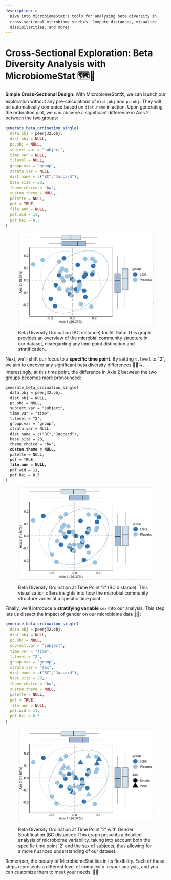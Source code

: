 ```yaml
---
description: >-
  Dive into MicrobiomeStat's tools for analyzing beta diversity in
  cross-sectional microbiome studies. Compute distances, visualize
  dissimilarities, and more!
---
```


# Cross-Sectional Exploration: Beta Diversity Analysis with MicrobiomeStat 🗺️🔬

**Simple Cross-Sectional Design**: With MicrobiomeStat🛠️, we can launch our exploration without any pre-calculations of `dist.obj` and `pc.obj`. They will be automatically computed based on `dist.name` in action. Upon generating the ordination plot, we can observe a significant difference in Axis 2 between the two groups:

```r
generate_beta_ordination_single(
  data.obj = peerj32.obj,
  dist.obj = NULL,
  pc.obj = NULL,
  subject.var = "subject",
  time.var = NULL,
  t.level = NULL,
  group.var = "group",
  strata.var = NULL,
  dist.name = c("BC","Jaccard"),
  base.size = 20,
  theme.choice = "bw",
  custom.theme = NULL,
  palette = NULL,
  pdf = TRUE,
  file.ann = NULL,
  pdf.wid = 11,
  pdf.hei = 8.5
)
```

<figure><img src="../.gitbook/assets/Screenshot 2023-06-11 at 20.20.28.png" alt=""><figcaption><p>Beta Diversity Ordination (BC distance) for All Data: This graph provides an overview of the microbial community structure in our dataset, disregarding any time point distinction and stratification.</p></figcaption></figure>

Next, we'll shift our focus to a **specific time point**. By setting `t.level` to "2", we aim to uncover any significant beta diversity differences 🕵️‍♀️🔍. Interestingly, at this time point, the difference in Axis 2 between the two groups becomes more pronounced:

<pre class="language-r"><code class="lang-r">generate_beta_ordination_single(
  data.obj = peerj32.obj,
  dist.obj = NULL,
  pc.obj = NULL,
  subject.var = "subject",
  time.var = "time",
  t.level = "2",
  group.var = "group",
  strata.var = NULL,
  dist.name = c("BC","Jaccard"),
  base.size = 20,
  theme.choice = "bw",
<strong>  custom.theme = NULL,
</strong>  palette = NULL,
  pdf = TRUE,
<strong>  file.ann = NULL,
</strong>  pdf.wid = 11,
  pdf.hei = 8.5
)
</code></pre>

<figure><img src="../.gitbook/assets/Screenshot 2023-06-11 at 20.21.25.png" alt=""><figcaption><p>Beta Diversity Ordination at Time Point '2' (BC distance): This visualization offers insights into how the microbial community structure varies at a specific time point.</p></figcaption></figure>

Finally, we'll introduce a **stratifying variable** `sex` into our analysis. This step lets us dissect the impact of gender on our microbiome data 🧫🔬:

```r
generate_beta_ordination_single(
  data.obj = peerj32.obj,
  dist.obj = NULL,
  pc.obj = NULL,
  subject.var = "subject",
  time.var = "time",
  t.level = "2",
  group.var = "group",
  strata.var = "sex",
  dist.name = c("BC","Jaccard"),
  base.size = 20,
  theme.choice = "bw",
  custom.theme = NULL,
  palette = NULL,
  pdf = TRUE,
  file.ann = NULL,
  pdf.wid = 11,
  pdf.hei = 8.5
)
```

<figure><img src="../.gitbook/assets/Screenshot 2023-06-11 at 20.22.28.png" alt=""><figcaption><p>Beta Diversity Ordination at Time Point '2' with Gender Stratification (BC distance): This graph presents a detailed analysis of microbiome variability, taking into account both the specific time point '2' and the sex of subjects, thus allowing for a more nuanced understanding of our dataset.</p></figcaption></figure>

Remember, the beauty of MicrobiomeStat lies in its flexibility. Each of these steps represents a different level of complexity in your analysis, and you can customize them to meet your needs. 🧩🚀
